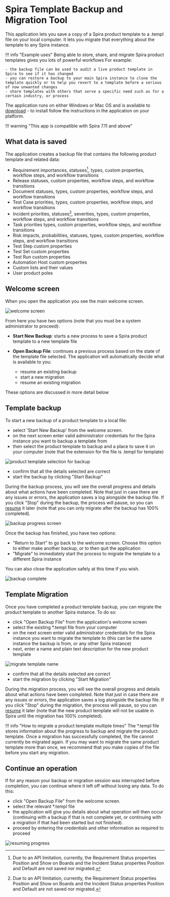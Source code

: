 #  Spira Template Backup and Migration Tool

This application lets you save a copy of a Spira product template to a .templ file on your local computer. It lets you migrate that everything about the template to any Spira instance. 

!!! info "Example uses"
    Being able to store, share, and migrate Spira product templates gives you lots of powerful workflows For example:
    
    - the backup file can be used to audit a live product template in Spira to see if it has changed
    - you can restore a backup to your main Spira instance to clone the template quickly or to help you revert to a template before a serious of now unwanted changes
    - share templates with others that serve a specific need such as for a certain industry, or process

The application runs on either Windows or Mac OS and is available to [download](https://www.inflectra.com/SpiraTest/Downloads.aspx) - to install follow the instructions in the application on your platform.

!!! warning "This app is compatible with Spira 7.11 and above"

## What data is saved
The application creates a backup file that contains the following product template and related data:

- Requirement importances, statuses[^statuses], types, custom properties, workflow steps, and workflow transitions    
- Release statuses, custom properties, workflow steps, and workflow transitions     
- Document statuses, types, custom properties, workflow steps, and workflow transitions
- Test Case priorities, types, custom properties, workflow steps, and workflow transitions
- Incident priorities, statuses[^statuses], severities, types, custom properties, workflow steps, and workflow transitions
- Task priorities types, custom properties, workflow steps, and workflow transitions
- Risk impacts, probabilities, statuses, types, custom properties, workflow steps, and workflow transitions
- Test Step custom properties
- Test Set custom properties
- Test Run custom properties
- Automation Host custom properties    
- Custom lists and their values
- User product poles

[^statuses]: Due to an API limitation, currently, the Requirement Status properties Position and Show on Boards and the Incident Status properties Position and Default are not saved nor migrated.

## Welcome screen
When you open the application you see the main welcome screen. 

![welcome screen](img/Project_Backup_and_Migration_Electron_01.png)

From here you have two options (note that you must be a system administrator to proceed):

- **Start New Backup**: starts a new process to save a Spira product template to a new template file
- **Open Backup File**: continues a previous process based on the state of the template file selected. The application will automatically decide what is available to you:

    - resume an existing backup
    - start a new migration
    - resume an existing migration

These options are discussed in more detail below

## Template backup
To start a new backup of a product template to a local file:

- select 'Start New Backup' from the welcome screen.
- on the next screen enter valid administrator credentials for the Spira instance you want to backup a template from
- then select the product template to backup and a place to save it on your computer (note that the extension for the file is .templ for template)

![product template selection for backup](img/Project_Backup_and_Migration_Electron_02.png)

- confirm that all the details selected are correct
- start the backup by clicking "Start Backup"

During the backup process, you will see the overall progress and details about what actions have been completed. Note that just in case there are any issues or errors, the application saves a log alongside the backup file. If you click "Stop" during the backup, the process will pause, so you can [resume](#continue-an-operation) it later (note that you can only migrate after the backup has 100% completed).

![backup progress screen](img/Project_Backup_and_Migration_Electron_03.png)

Once the backup has finished, you have two options:

- "Return to Start" to go back to the welcome screen. Choose this option to either make another backup, or to then quit the application
- "Migrate" to immediately start the process to migrate the template to a different Spira instance

You can also close the application safely at this time if you wish.

![backup complete](img/Project_Backup_and_Migration_Electron_04.png)

## Template Migration
Once you have completed a product template backup, you can migrate the product template to another Spira instance. To do so:

- click "Open Backup File" from the application's welcome screen
- select the existing *.templ file from your computer
- on the next screen enter valid administrator credentials for the Spira instance you want to migrate the template to (this can be the same instance the backup is from, or any other Spira instance)
- next, enter a name and plain text description for the new product template

![migrate template name](img/Project_Backup_and_Migration_Electron_05.png)

- confirm that all the details selected are correct
- start the migration by clicking "Start Migration"

During the migration process, you will see the overall progress and details about what actions have been completed. Note that just in case there are any issues or errors, the application saves a log alongside the backup file. If you click "Stop" during the migration, the process will pause, so you can [resume](#continue-an-operation) it later (note that the new product template will not be usable in Spira until the migration has 100% completed).

!!! info "How to migrate a product template multiple times"
    The *.templ file stores information about the progress to backup and migrate the product template. Once a migration has successfully completed, the file cannot currently be migrated again. If you may want to migrate the same product template more than once, we recommend that you make copies of the file before you start any migration.

## Continue an operation
If for any reason your backup or migration session was interrupted before completion, you can continue where it left off without losing any data. To do this:

- click "Open Backup File" from the welcome screen. 
- select the relevant *.templ file
- the application will give you details about what operation will then occur (continuing with a backup if that is not complete yet, or continuing with a migration if that had been started but not finished).
- proceed by entering the credentials and other information as required to proceed

![resuming progress](img/Project_Backup_and_Migration_Electron_06.png)